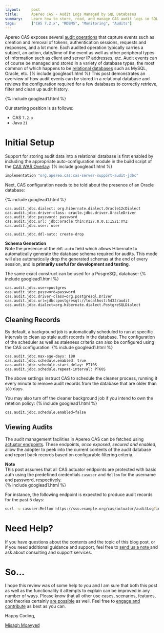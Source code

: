 ```yaml
---
layout:     post
title:      Apereo CAS - Audit Logs Managed by SQL Databases
summary:    Learn how to store, read, and manage CAS audit logs in SQL databases.
tags:       ["CAS 7.2.x", "RDBMS", "Monitoring", "Audits"]
---
```


Apereo CAS exposes several [audit operations](https://apereo.github.io/cas/development/audits/Audits.html) that capture events such as creation and removal of tokens, authentication sessions, requests and responses, and a lot more. Each audited operation typically carries a subject, an action, date/time of the event as well as other peripheral types of information such as client and server IP addresses, etc. Audit events can of course be managed and stored in a variety of database types, the most common of which happens to be [relational databases](https://apereo.github.io/cas/development/audits/Audits-Database.html) such as MySQL, Oracle, etc.
{% include googlead1.html  %}
This post demonstrates an overview of how audit events can be stored in a relational database and reviews the configuration required for a few databases to correctly retrieve, filter and clean up audit history.

{% include googlead1.html  %}

Our starting position is as follows:

- CAS `7.2.x`
- Java `21`

# Initial Setup

Support for storing audit data into a relational database is first enabled by including the appropriate auto-configuration module in the build script of the [CAS WAR Overlay](https://apereo.github.io/cas/development/installation/WAR-Overlay-Installation.html):
{% include googlead1.html  %}
```gradle
implementation "org.apereo.cas:cas-server-support-audit-jdbc"
```

Next, CAS configuration needs to be told about the presence of an Oracle database:

{% include googlead1.html  %}

```properties
cas.audit.jdbc.dialect: org.hibernate.dialect.Oracle12cDialect
cas.audit.jdbc.driver-class: oracle.jdbc.driver.OracleDriver
cas.audit.jdbc.password: password
cas.audit.jdbc.url: jdbc:oracle:thin:@127.0.0.1:1521:XYZ
cas.audit.jdbc.user: user

cas.audit.jdbc.ddl-auto: create-drop    
```

<div class="alert alert-info">
  <strong>Schema Generation</strong><br/>Note the presence of the <code>ddl-auto</code> field which allows Hibernate to automatically generate the database schema required for audits. This mode will also automatically drop the generated schemas at the end of every session, and is <strong>primarily useful for development and testing</strong>.
</div>

The same exact construct can be used for a PosgreSQL database:
{% include googlead1.html  %}
```properties
cas.audit.jdbc.user=postgres
cas.audit.jdbc.password=password
cas.audit.jdbc.driver-class=org.postgresql.Driver
cas.audit.jdbc.url=jdbc:postgresql://localhost:5432/audit
cas.audit.jdbc.dialect=org.hibernate.dialect.PostgreSQLDialect
```

## Cleaning Records

By default, a background job is automatically scheduled to run at specific intervals to clean up stale audit records in the database. The configuration of the scheduler as well as staleness criteria can also be configured using the CAS configuration:
{% include googlead1.html  %}
```properties
cas.audit.jdbc.max-age-days: 180
cas.audit.jdbc.schedule.enabled: true
cas.audit.jdbc.schedule.start-delay: PT10S
cas.audit.jdbc.schedule.repeat-interval: PT60S
```

The above settings instruct CAS to schedule the cleaner process, running it every minute to remove audit records from the database that are older than `180` days. 

You may also turn off the cleaner background job if you intend to own the retetion policy:
{% include googlead1.html  %}
```properties
cas.audit.jdbc.schedule.enabled=false
```

## Viewing Audits

The audit management facilities in Apereo CAS can be fetched using [actuator endpoints](https://apereo.github.io/cas/development/audits/Audits.html). These endpoints, *once exposed, secured and enabled*, allow the adopter to peek into the current contents of the audit database and report back records based on configurable filtering criteria.
<div class="alert alert-info">
  <strong>Note</strong><br/>This post assumes that all CAS actuator endpoints are protected with basic auth using the predefined
  credentials <code>casuser</code> and <code>Mellon</code> for the username and password, respectively.
</div>
{% include googlead1.html  %}

For instance, the following endpoint is expected to produce audit records for the past 5 days:

```bash
curl -u casuser:Mellon https://sso.example.org/cas/actuator/auditLog?interval=P5D | jq 
```



# Need Help?

If you have questions about the contents and the topic of this blog post, or if you need additional guidance and support, feel free to [send us a note ](/#contact-section-header) and ask about consulting and support services.

# So...

I hope this review was of some help to you and I am sure that both this post as well as the functionality it attempts to explain can be improved in any number of ways. Please know that all other use cases, scenarios, features, and theories certainly [are possible](https://apereo.github.io/2017/02/18/onthe-theoryof-possibility/) as well. Feel free to [engage and contribute](https://apereo.github.io/cas/developer/Contributor-Guidelines.html) as best as you can.

Happy Coding,

[Misagh Moayyed](https://fawnoos.com)